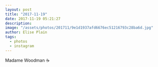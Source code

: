 ```yaml
---
layout: post
title: "2017-11-19"
date: 2017-11-19 05:21:27
description: 
image: "/assets/photos/201711/9e1d1937afd6676ec51216793c28ba6d.jpg"
author: Elise Plain
tags: 
  - photos
  - instagram
---
```


Madame Woodman ☕️
<p></p>
